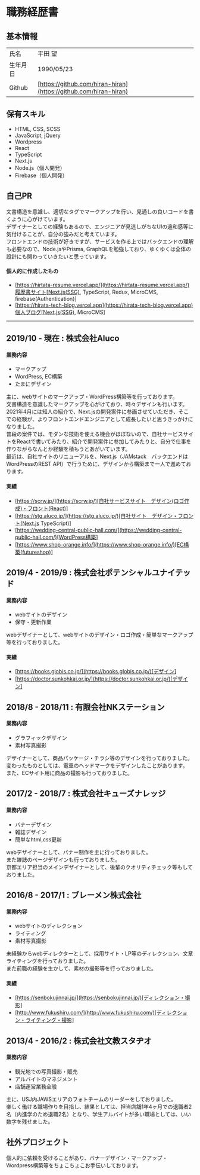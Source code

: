 # 職務経歴書

## 基本情報
|          |                                                                    |
| -------- | ------------------------------------------------------------------ |
| 氏名     | 平田 望                                                            |
| 生年月日 | 1990/05/23                                                         |
| Github   | [https://github.com/hiran-hiran](https://github.com/hiran-hiran) |

## 保有スキル
* HTML, CSS, SCSS
* JavaScript, jQuery
* Wordpress
* React
* TypeScript
* Next.js
* Node.js（個人開発）
* Firebase（個人開発）



## 自己PR
文書構造を意識し、適切なタグでマークアップを行い、見通しの良いコードを書くように心がけています。  
デザイナーとしての経験もあるので、エンジニアが見逃しがちなUIの違和感等に気付けることが、自分の強みだと考えています。  
フロントエンドの技術が好きですが、サービスを作る上ではバックエンドの理解も必要なので、Node.jsやPrisma, GraphQLを勉強しており、ゆくゆくは全体の設計にも関わっていきたいと思っています。  


#### 個人的に作成したもの
* [https://hirtata-resume.vercel.app/](https://hirtata-resume.vercel.app/)履歴書サイト[Next.js(SSG), TypeScript, Redux, MicroCMS, firebase(Authentication)]
* [https://hirata-tech-blog.vercel.app](https://hirata-tech-blog.vercel.app)個人ブログ[Next.js(SSG), MicroCMS]

---
## 2019/10 - 現在 : 株式会社Aluco
#### 業務内容
* マークアップ
* WordPress, EC構築
* たまにデザイン

主に、webサイトのマークアップ・WordPress構築等を行っております。  
文書構造を意識したマークアップを心がけており、時々デザインも行います。  
2021年4月には知人の紹介で、Next.jsの開発案件に参画させていただき、そこでの経験が、よりフロントエンドエンジニアとして成長したいと思うきっかけになりました。  
普段の案件では、モダンな技術を使える機会がほぼないので、自社サービスサイトをReactで書いてみたり、紹介で開発案件に参加してみたりと、自分で仕事を作りながらなんとか経験を積もうとあがいています。  
最近は、自社サイトのリニューアルを、Next.js（JAMstack　バックエンドはWordPressのREST API）で行うために、デザインから構築まで一人で進めております。  



#### 実績
* [https://scrw.jp/](https://scrw.jp/)[自社サービスサイト　デザイン(ロゴ作成)・フロント(React)]
* [https://stg.aluco.jp/](https://stg.aluco.jp/)[自社サイト　デザイン・フロント(Next.js TypeScript)]
* [https://wedding-central-public-hall.com/](https://wedding-central-public-hall.com/)[WordPress構築]
* [https://www.shop-orange.info/](https://www.shop-orange.info/)[EC構築(futureshop)]



## 2019/4 - 2019/9 : 株式会社ポテンシャルユナイテッド
#### 業務内容
* webサイトのデザイン
* 保守・更新作業

webデザイナーとして、webサイトのデザイン・ロゴ作成・簡単なマークアップ等を行っておりました。

#### 実績
* [https://books.globis.co.jp/](https://books.globis.co.jp/)[デザイン]
* [https://doctor.sunkohkai.or.jp/](https://doctor.sunkohkai.or.jp/)[デザイン]



## 2018/8 - 2018/11 : 有限会社NKステーション
#### 業務内容
* グラフィックデザイン
* 素材写真撮影  

デザイナーとして、商品パッケージ・チラシ等のデザインを行っておりました。  
変わったものとしては、電車のヘッドマークをデザインしたことがあります。  
また、ECサイト用に商品の撮影も行っておりました。



## 2017/2 - 2018/7 : 株式会社キューズナレッジ
#### 業務内容
* バナーデザイン
* 雑誌デザイン
* 簡単なhtml,css更新  

webデザイナーとして、バナー制作を主に行っておりました。  
また雑誌のページデザインも行っておりました。  
京都エリア担当のメインデザイナーとして、後輩のクオリティチェック等もしておりました。



## 2016/8 - 2017/1 : ブレーメン株式会社
#### 業務内容
* webサイトのディレクション
* ライティング
* 素材写真撮影  

未経験からwebディレクターとして、採用サイト・LP等のディレクション、文章ライティングを行っておりました。  
また前職の経験を生かして、素材の撮影等を行っておりました。

#### 実績
* [https://senbokujinnai.jp/](https://senbokujinnai.jp/)[ディレクション・撮影]
* [http://www.fukushiru.com/](http://www.fukushiru.com/)[ディレクション・ライティング・撮影]



## 2013/4 - 2016/2 : 株式会社文教スタヂオ
#### 業務内容
* 観光地での写真撮影・販売
* アルバイトのマネジメント
* 店舗運営業務全般  

主に、USJ内JAWSエリアのフォトチームのリーダーをしておりました。  
楽しく働ける職場作りを目指し、結果としては、担当店舗1年4ヶ月での退職者2名（内進学のため退職2名）となり、学生アルバイトが多い職場としては、いい数字を残せました。


## 社外プロジェクト
個人的に依頼を受けることがあり、バナーデザイン・マークアップ・Wordpress構築等をちょこちょこお手伝いしております。